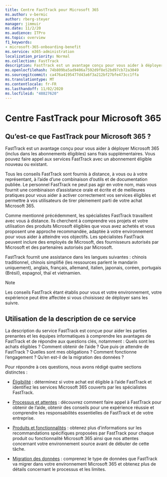 ```yaml
---
title: Centre FastTrack pour Microsoft 365
ms.author: v-bermic
author: rberg-steyer
manager: jimmuir
ms.date: 11/2/20
ms.audience: ITPro
ms.topic: overview
f1_keywords:
- microsoft-365-onboarding-benefit
ms.service: m365-administration
localization_priority: Normal
ms.collection: FastTrack
description: FastTrack est un avantage conçu pour vous aider à déployer Microsoft 365 (inclus dans les abonnements éligibles) sans frais supplémentaires. Vous pouvez faire appel aux services FastTrack avec un abonnement éligible nouveau ou existant.
ms.openlocfilehash: 74b809ba5ad9406a7592d9f8e52bd97cb72a3049
ms.sourcegitcommit: ca476a4195477d43a6f3a212bf27bfe473cc1ffa
ms.translationtype: MT
ms.contentlocale: fr-FR
ms.lasthandoff: 11/02/2020
ms.locfileid: "48827620"
---
```

# <a name="fasttrack-center-benefit-for-microsoft-365"></a>Centre FastTrack pour Microsoft 365

## <a name="what-is-fasttrack-for-microsoft-365"></a>Qu’est-ce que FastTrack pour Microsoft 365 ?

FastTrack est un avantage conçu pour vous aider à déployer Microsoft 365 (inclus dans les abonnements éligibles) sans frais supplémentaires. Vous pouvez faire appel aux services FastTrack avec un abonnement éligible nouveau ou existant.

Tous les conseils FastTrack sont fournis à distance, à vous ou à votre représentant, à l’aide d’une combinaison d’outils et de documentation publiée. Le personnel FastTrack ne peut pas agir en votre nom, mais vous fournit une combinaison d’assistance orale et écrite et de meilleures pratiques pour vous aider à activer correctement vos services éligibles et permettre à vos utilisateurs de tirer pleinement parti de votre achat Microsoft 365.

Comme mentionné précédemment, les spécialistes FastTrack travaillent avec vous à distance. Ils cherchent à comprendre vos projets et votre utilisation des produits Microsoft éligibles que vous avez achetés et vous proposent une approche recommandée, adaptée à votre environnement pour vous aider à atteindre vos objectifs. Les spécialistes FastTrack peuvent inclure des employés de Microsoft, des fournisseurs autorisés par Microsoft et des partenaires autorisés par Microsoft.

FastTrack fournit une assistance dans les langues suivantes : chinois traditionnel, chinois simplifié (les ressources parlent le mandarin uniquement), anglais, français, allemand, italien, japonais, coréen, portugais (Brésil), espagnol, thaï et vietnamien.

> [!NOTE]
> Les conseils FastTrack étant établis pour vous et votre environnement, votre expérience peut être affectée si vous choisissez de déployer sans les suivre.

## <a name="how-to-use-this-service-description"></a>Utilisation de la description de ce service

La description du service FastTrack est conçue pour aider les parties prenantes et les équipes informatiques à comprendre les avantages de FastTrack et de répondre aux questions clés, notamment : Quels sont les achats éligibles ? Comment obtenir de l’aide ? Que puis-je attendre de FastTrack ? Quelles sont mes obligations ? Comment fonctionne l’engagement ? Qu’en est-il de la migration des données ?

Pour répondre à ces questions, nous avons rédigé quatre sections distinctes :

  - [Éligibilité](eligibility.md) : déterminez si votre achat est éligible à l’aide FastTrack et identifiez les services Microsoft 365 couverts par les spécialistes FastTrack.

  - [Processus et attentes](process-and-expectations.md) : découvrez comment faire appel à FastTrack pour obtenir de l’aide, obtenir des conseils pour une expérience réussie et comprendre les responsabilités essentielles de FastTrack et de votre entreprise.

  - [Produits et fonctionnalités](products-and-capabilities.md) : obtenez plus d’informations sur les recommandations spécifiques proposées par FastTrack pour chaque produit ou fonctionnalité Microsoft 365 ainsi que nos attentes concernant votre environnement source avant de débuter de cette tâche.

  - [Migration des données](data-migration.md) : comprenez le type de données que FastTrack va migrer dans votre environnement Microsoft 365 et obtenez plus de détails concernant le processus et les limites.
